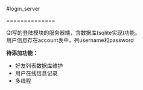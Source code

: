 #login_server

==============

Qt写的登陆模块的服务器端，含数据库(sqlite实现)功能。  
用户信息存在account表中，列username和password

**待添加功能：**

* 好友列表数据库维护
* 用户在线信息记录
* 多线程